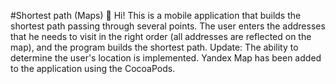 #Shortest path (Maps)
👋 Hi!
This is a mobile application that builds the shortest path passing through several points. 
The user enters the addresses that he needs to visit in the right order (all addresses are reflected on the map), 
and the program builds the shortest path.
Update: The ability to determine the user's location is implemented. Yandex Map has been added to the application using the CocoaPods.
